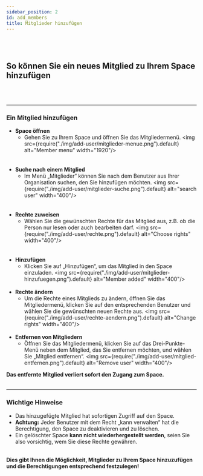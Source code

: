 ```yaml
---
sidebar_position: 2
id: add_members
title: Mitglieder hinzufügen
---
```


<br/><br/>

## So können Sie ein neues Mitglied zu Ihrem Space hinzufügen

<br/><br/>

---

### Ein Mitglied hinzufügen

- **Space öffnen**
  - Gehen Sie zu Ihrem Space und öffnen Sie das Mitgliedermenü. <img
    src={require("./img/add-user/mitglieder-menue.png").default} alt="Member menu" width="1920"/>  
    <br/><br/>
- **Suche nach einem Mitglied**
  - Im Menü „Mitglieder“ können Sie nach dem Benutzer aus Ihrer Organisation suchen, den Sie hinzufügen möchten. <img
    src={require("./img/add-user/mitglieder-suche.png").default} alt="search user" width="400"/>  
    <br/><br/>
- **Rechte zuweisen**
  - Wählen Sie die gewünschten Rechte für das Mitglied aus, z.B. ob die Person nur lesen oder auch bearbeiten darf. <img
    src={require("./img/add-user/rechte.png").default} alt="Choose rights" width="400"/>  
    <br/><br/>
- **Hinzufügen**
  - Klicken Sie auf „Hinzufügen“, um das Mitglied in den Space einzuladen. <img
    src={require("./img/add-user/mitglieder-hinzufuegen.png").default} alt="Member added" width="400"/> <br/><br/>
- **Rechte ändern**
  - Um die Rechte eines Mitglieds zu ändern, öffnen Sie das Mitgliedermenü, klicken Sie auf den entsprechenden Benutzer
    und wählen Sie die gewünschten neuen Rechte aus. <img src={require("./img/add-user/rechte-aendern.png").default}
    alt="Change rights" width="400"/> <br/><br/>
- **Entfernen von Mitgliedern**
  - Öffnen Sie das Mitgliedermenü, klicken Sie auf das Drei-Punkte-Menü neben dem Mitglied, das Sie entfernen möchten,
    und wählen Sie „Mitglied entfernen“. <img src={require("./img/add-user/mitglied-entfernen.png").default} alt="Remove
    user" width="400"/>

**Das entfernte Mitglied verliert sofort den Zugang zum Space.** <br/><br/>

---

### Wichtige Hinweise

- Das hinzugefügte Mitglied hat sofortigen Zugriff auf den Space.
- **Achtung:** Jeder Benutzer mit dem Recht „kann verwalten“ hat die Berechtigung, den Space zu deaktivieren und zu
  löschen.
- Ein gelöschter Space **kann nicht wiederhergestellt werden**, seien Sie also vorsichtig, wem Sie diese Rechte
  gewähren. <br/><br/>

**Dies gibt Ihnen die Möglichkeit, Mitglieder zu Ihrem Space hinzuzufügen und die Berechtigungen entsprechend
festzulegen!**
